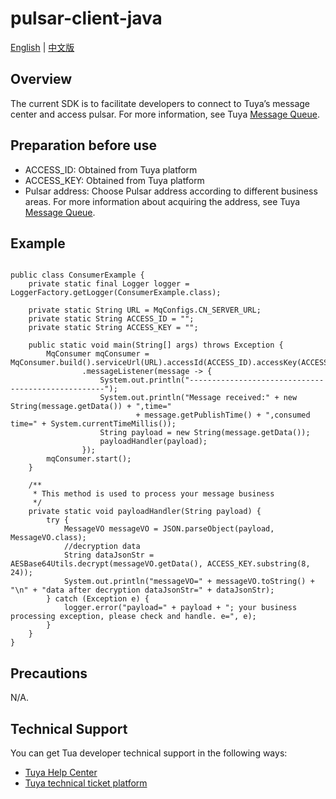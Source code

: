 # pulsar-client-java

[English](README.md) | [中文版](README_cn.md)
## Overview
The current SDK is to facilitate developers to connect to Tuya’s message center and access pulsar.
For more information, see Tuya [Message Queue](https://developer.tuya.com/en/docs/iot/open-api/message-service/message-service?id=K95zu0nzdw9cd).
## Preparation before use
* ACCESS_ID: Obtained from Tuya platform
* ACCESS_KEY: Obtained from Tuya platform
* Pulsar address: Choose Pulsar address according to different business areas. For more information about acquiring the address, see Tuya [Message Queue](https://developer.tuya.com/en/docs/iot/open-api/message-service/message-service?id=K95zu0nzdw9cd).

## Example
```

public class ConsumerExample {
    private static final Logger logger = LoggerFactory.getLogger(ConsumerExample.class);

    private static String URL = MqConfigs.CN_SERVER_URL;
    private static String ACCESS_ID = "";
    private static String ACCESS_KEY = "";

    public static void main(String[] args) throws Exception {
        MqConsumer mqConsumer = MqConsumer.build().serviceUrl(URL).accessId(ACCESS_ID).accessKey(ACCESS_KEY)
                .messageListener(message -> {
                    System.out.println("---------------------------------------------------");
                    System.out.println("Message received:" + new String(message.getData()) + ",time="
                            + message.getPublishTime() + ",consumed time=" + System.currentTimeMillis());
                    String payload = new String(message.getData());
                    payloadHandler(payload);
                });
        mqConsumer.start();
    }

    /**
     * This method is used to process your message business
     */
    private static void payloadHandler(String payload) {
        try {
            MessageVO messageVO = JSON.parseObject(payload, MessageVO.class);
            //decryption data
            String dataJsonStr = AESBase64Utils.decrypt(messageVO.getData(), ACCESS_KEY.substring(8, 24));
            System.out.println("messageVO=" + messageVO.toString() + "\n" + "data after decryption dataJsonStr=" + dataJsonStr);
        } catch (Exception e) {
            logger.error("payload=" + payload + "; your business processing exception, please check and handle. e=", e);
        }
    }
}
```

## Precautions
N/A.

## Technical Support

You can get Tua developer technical support in the following ways:

* [Tuya Help Center](https://support.tuya.com/en/help)
* [Tuya technical ticket platform](https://iot.tuya.com/council)
